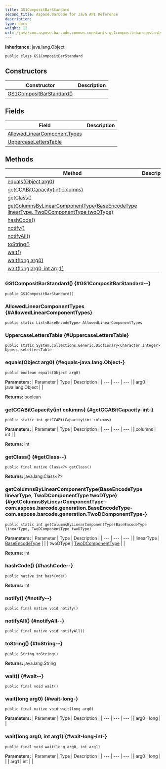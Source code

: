 ```yaml
---
title: GS1CompositBarStandard
second_title: Aspose.BarCode for Java API Reference
description: 
type: docs
weight: 12
url: /java/com.aspose.barcode.common.constants.gs1compositebarconstants/gs1compositbarstandard/
---
```

**Inheritance:**
java.lang.Object
```
public class GS1CompositBarStandard
```
## Constructors

| Constructor | Description |
| --- | --- |
| [GS1CompositBarStandard()](#GS1CompositBarStandard--) |  |
## Fields

| Field | Description |
| --- | --- |
| [AllowedLinearComponentTypes](#AllowedLinearComponentTypes) |  |
| [UppercaseLettersTable](#UppercaseLettersTable) |  |
## Methods

| Method | Description |
| --- | --- |
| [equals(Object arg0)](#equals-java.lang.Object-) |  |
| [getCCABitCapacity(int columns)](#getCCABitCapacity-int-) |  |
| [getClass()](#getClass--) |  |
| [getColumnsByLinearComponentType(BaseEncodeType linearType, TwoDComponentType twoDType)](#getColumnsByLinearComponentType-com.aspose.barcode.generation.BaseEncodeType-com.aspose.barcode.generation.TwoDComponentType-) |  |
| [hashCode()](#hashCode--) |  |
| [notify()](#notify--) |  |
| [notifyAll()](#notifyAll--) |  |
| [toString()](#toString--) |  |
| [wait()](#wait--) |  |
| [wait(long arg0)](#wait-long-) |  |
| [wait(long arg0, int arg1)](#wait-long-int-) |  |
### GS1CompositBarStandard() {#GS1CompositBarStandard--}
```
public GS1CompositBarStandard()
```


### AllowedLinearComponentTypes {#AllowedLinearComponentTypes}
```
public static List<BaseEncodeType> AllowedLinearComponentTypes
```


### UppercaseLettersTable {#UppercaseLettersTable}
```
public static System.Collections.Generic.Dictionary<Character,Integer> UppercaseLettersTable
```


### equals(Object arg0) {#equals-java.lang.Object-}
```
public boolean equals(Object arg0)
```




**Parameters:**
| Parameter | Type | Description |
| --- | --- | --- |
| arg0 | java.lang.Object |  |

**Returns:**
boolean
### getCCABitCapacity(int columns) {#getCCABitCapacity-int-}
```
public static int getCCABitCapacity(int columns)
```




**Parameters:**
| Parameter | Type | Description |
| --- | --- | --- |
| columns | int |  |

**Returns:**
int
### getClass() {#getClass--}
```
public final native Class<?> getClass()
```




**Returns:**
java.lang.Class<?>
### getColumnsByLinearComponentType(BaseEncodeType linearType, TwoDComponentType twoDType) {#getColumnsByLinearComponentType-com.aspose.barcode.generation.BaseEncodeType-com.aspose.barcode.generation.TwoDComponentType-}
```
public static int getColumnsByLinearComponentType(BaseEncodeType linearType, TwoDComponentType twoDType)
```




**Parameters:**
| Parameter | Type | Description |
| --- | --- | --- |
| linearType | [BaseEncodeType](../../com.aspose.barcode.generation/baseencodetype) |  |
| twoDType | [TwoDComponentType](../../com.aspose.barcode.generation/twodcomponenttype) |  |

**Returns:**
int
### hashCode() {#hashCode--}
```
public native int hashCode()
```




**Returns:**
int
### notify() {#notify--}
```
public final native void notify()
```




### notifyAll() {#notifyAll--}
```
public final native void notifyAll()
```




### toString() {#toString--}
```
public String toString()
```




**Returns:**
java.lang.String
### wait() {#wait--}
```
public final void wait()
```




### wait(long arg0) {#wait-long-}
```
public final native void wait(long arg0)
```




**Parameters:**
| Parameter | Type | Description |
| --- | --- | --- |
| arg0 | long |  |

### wait(long arg0, int arg1) {#wait-long-int-}
```
public final void wait(long arg0, int arg1)
```




**Parameters:**
| Parameter | Type | Description |
| --- | --- | --- |
| arg0 | long |  |
| arg1 | int |  |

